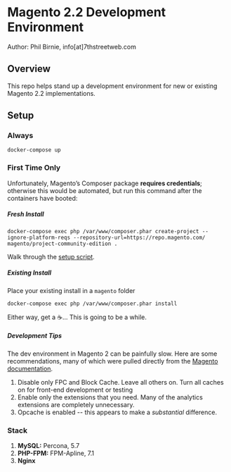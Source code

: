 Magento 2.2 Development Environment
====================================

Author: Phil Birnie, info[at]7thstreetweb.com

## Overview

This repo helps stand up a development environment for new or existing Magento 2.2 implementations. 

## Setup

### Always
`docker-compose up`

### First Time Only
Unfortunately, Magento’s Composer package **requires credentials**; otherwise this would be automated, but run this command after the containers have booted:  <br />

##### Fresh Install

`docker-compose exec php /var/www/composer.phar create-project --ignore-platform-reqs --repository-url=https://repo.magento.com/ magento/project-community-edition .`

Walk through the [setup script](http://localhost:8000/setup/).

##### Existing Install

Place your existing install in a `magento` folder

`docker-compose exec php /var/www/composer.phar install` 

 Either way, get a ☕... This is going to be a while.

##### Development Tips

The dev environment in Magento 2 can be painfully slow.  Here are some recommendations, many of which were pulled directly from the [Magento documentation](http://devdocs.magento.com/guides/v2.2/extension-dev-guide/build/optimal-dev-environment.html).

1. Disable only FPC and Block Cache.  Leave all others on. Turn all caches on for front-end development or testing
2. Enable only the extensions that you need.  Many of the analytics extensions are completely unnecessary. 
3. Opcache is enabled -- this appears to make a _substantial_ difference. 

### Stack

1. **MySQL:** Percona, 5.7
2. **PHP-FPM:** FPM-Apline, 7.1
2. **Nginx** 
